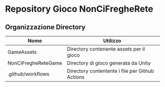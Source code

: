 # Repository Gioco NonCiFregheRete
## Organizzazione Directory

| Nome  | Utilizzo  |
|-------|-----------|
| GameAssets  | Directory contenente assets per il gioco  |
| NonCiFregheReteGame | Directory di gioco generata da Unity  |
| .github/workflows | Directory contentente i file per Github Actions |
